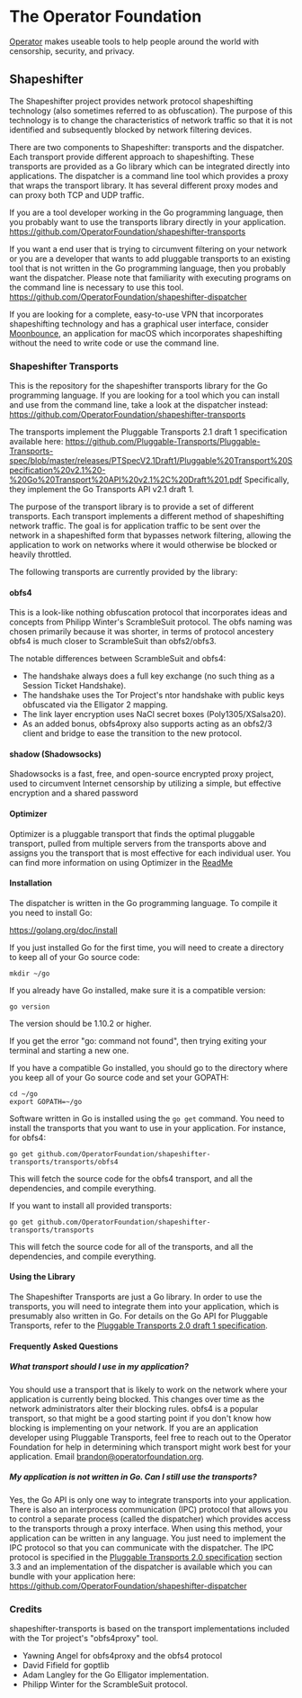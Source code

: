 # The Operator Foundation

[Operator](https://operatorfoundation.org) makes useable tools to help people around the world with censorship, security, and privacy.

## Shapeshifter

The Shapeshifter project provides network protocol shapeshifting technology
(also sometimes referred to as obfuscation). The purpose of this technology is
to change the characteristics of network traffic so that it is not identified
and subsequently blocked by network filtering devices.

There are two components to Shapeshifter: transports and the dispatcher. Each
transport provide different approach to shapeshifting. These transports are
provided as a Go library which can be integrated directly into applications.
The dispatcher is a command line tool which provides a proxy that wraps the
transport library. It has several different proxy modes and can proxy both
TCP and UDP traffic.

If you are a tool developer working in the Go programming language, then you
probably want to use the transports library directly in your application.
<https://github.com/OperatorFoundation/shapeshifter-transports>

If you want a end user that is trying to circumvent filtering on your network or
you are a developer that wants to add pluggable transports to an existing tool
that is not written in the Go programming language, then you probably want the
dispatcher. Please note that familiarity with executing programs on the command
line is necessary to use this tool.
<https://github.com/OperatorFoundation/shapeshifter-dispatcher>

If you are looking for a complete, easy-to-use VPN that incorporates
shapeshifting technology and has a graphical user interface, consider
[Moonbounce](https://github.com/OperatorFoundation/Moonbounce), an application for macOS which incorporates shapeshifting without
the need to write code or use the command line.

### Shapeshifter Transports

This is the repository for the shapeshifter transports library for the Go
programming language. If you are looking for a tool which you can install and
use from the command line, take a look at the dispatcher instead:
<https://github.com/OperatorFoundation/shapeshifter-transports>

The transports implement the Pluggable Transports 2.1 draft 1 specification available here:
<https://github.com/Pluggable-Transports/Pluggable-Transports-spec/blob/master/releases/PTSpecV2.1Draft1/Pluggable%20Transport%20Specification%20v2.1%20-%20Go%20Transport%20API%20v2.1%2C%20Draft%201.pdf> Specifically,
they implement the Go Transports API v2.1 draft 1.

The purpose of the transport library is to provide a set of different
transports. Each transport implements a different method of shapeshifting
network traffic. The goal is for application traffic to be sent over the network
in a shapeshifted form that bypasses network filtering, allowing
the application to work on networks where it would otherwise be blocked or
heavily throttled.

The following transports are currently provided by the library:

#### obfs4

This is a look-like nothing obfuscation protocol that incorporates ideas and concepts from Philipp Winter's ScrambleSuit protocol. The obfs naming was chosen primarily because it was shorter, in terms of protocol ancestery obfs4 is much closer to ScrambleSuit than obfs2/obfs3.

The notable differences between ScrambleSuit and obfs4:

* The handshake always does a full key exchange (no such thing as a Session Ticket Handshake).
* The handshake uses the Tor Project's ntor handshake with public keys obfuscated via the Elligator 2 mapping.
* The link layer encryption uses NaCl secret boxes (Poly1305/XSalsa20).
* As an added bonus, obfs4proxy also supports acting as an obfs2/3 client and bridge to ease the transition to the new protocol.

#### shadow (Shadowsocks)

Shadowsocks is a fast, free, and open-source encrypted proxy project, used to circumvent Internet censorship by utilizing a simple, but effective  encryption and a shared password

#### Optimizer

Optimizer is a pluggable transport that finds the optimal pluggable 
transport, pulled from multiple servers from the transports above and assigns you the 
transport that is most effective for each individual user.  You can find more information on using Optimizer in the [ReadMe](https://github.com/OperatorFoundation/shapeshifter-transports/tree/master/transports/Optimizer)

#### Installation

The dispatcher is written in the Go programming language. To compile it you need
to install Go:

<https://golang.org/doc/install>

If you just installed Go for the first time, you will need to create a directory
to keep all of your Go source code:

    mkdir ~/go

If you already have Go installed, make sure it is a compatible version:

    go version

The version should be 1.10.2 or higher.

If you get the error "go: command not found", then trying exiting your terminal
and starting a new one.

If you have a compatible Go installed, you should go to the directory where you
keep all of your Go source code and set your GOPATH:

    cd ~/go
    export GOPATH=~/go

Software written in Go is installed using the `go get` command. You need to
install the transports that you want to use in your application. For instance,
for obfs4:

    go get github.com/OperatorFoundation/shapeshifter-transports/transports/obfs4

This will fetch the source code for the obfs4 transport, and all the
dependencies, and compile everything.

If you want to install all provided transports:

    go get github.com/OperatorFoundation/shapeshifter-transports/transports

This will fetch the source code for all of the transports, and all the
dependencies, and compile everything.

#### Using the Library

The Shapeshifter Transports are just a Go library. In order to use the
transports, you will need to integrate them into your application, which is
presumably also written in Go. For details on the Go API for Pluggable
Transports, refer to the [Pluggable Transports 2.0 draft 1 specification](http://www.pluggabletransports.info/assets/PTSpecV2Draft1.pdf).

#### Frequently Asked Questions

##### What transport should I use in my application?

You should use a transport that is likely to work on the network where your
application is currently being blocked. This changes over time as the network
administrators alter their blocking rules. obfs4 is a popular transport, so
that might be a good starting point if you don't know how blocking is
implementing on your network. If you are an application developer using
Pluggable Transports, feel free to reach out to the Operator Foundation for
help in determining which transport might work best for your application. Email
brandon@operatorfoundation.org.

##### My application is not written in Go. Can I still use the transports?

Yes, the Go API is only one way to integrate transports into your application.
There is also an interprocess communication (IPC) protocol that allows you to
control a separate process (called the dispatcher) which provides access to the
transports through a proxy interface. When using this method, your application
can be written in any language. You just need to implement the IPC protocol so
that you can communicate with the dispatcher. The IPC protocol is specified in
the [Pluggable Transports 2.0 specification](https://github.com/Pluggable-Transports/Pluggable-Transports-spec/blob/master/releases/pt-2_0.pdf) section 3.3 and an implementation of the dispatcher is available which you can bundle with your
application here: <https://github.com/OperatorFoundation/shapeshifter-dispatcher>

### Credits

shapeshifter-transports is based on the transport implementations included with
the Tor project's "obfs4proxy" tool.

 * Yawning Angel for obfs4proxy and the obfs4 protocol
 * David Fifield for goptlib
 * Adam Langley for the Go Elligator implementation.
 * Philipp Winter for the ScrambleSuit protocol.
